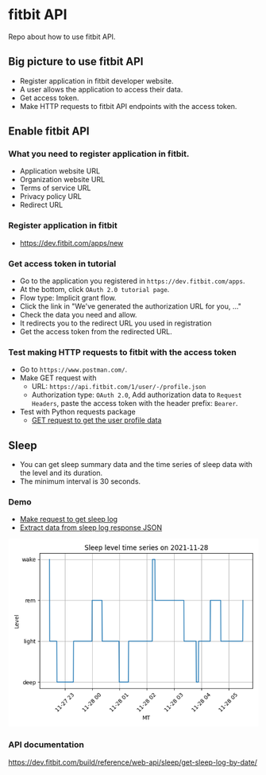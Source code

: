 # fitbit API

Repo about how to use fitbit API.

## Big picture to use fitbit API

- Register application in fitbit developer website.
- A user allows the application to access their data.
- Get access token.
- Make HTTP requests to fitbit API endpoints with the access token.

## Enable fitbit API

### What you need to register application in fitbit.

- Application website URL
- Organization website URL
- Terms of service URL
- Privacy policy URL
- Redirect URL

### Register application in fitbit

- https://dev.fitbit.com/apps/new

### Get access token in tutorial

- Go to the application you registered in `https://dev.fitbit.com/apps`.
- At the bottom, click `OAuth 2.0 tutorial page`.
- Flow type: Implicit grant flow.
- Click the link in "We've generated the authorization URL for you, ..."
- Check the data you need and allow.
- It redirects you to the redirect URL you used in registration
- Get the access token from the redirected URL.

### Test making HTTP requests to fitbit with the access token

- Go to `https://www.postman.com/`.
- Make GET request with
  - URL: `https://api.fitbit.com/1/user/-/profile.json`
  - Authorization type: `OAuth 2.0`, Add authorization data to `Request Headers`, paste the access token with the header
    prefix: `Bearer`.
- Test with Python requests package
  - [GET request to get the user profile data](https://github.com/yukikitayama/fitbit/blob/main/demo_make_request.py)

## Sleep

- You can get sleep summary data and the time series of sleep data with the level and its duration.
- The minimum interval is 30 seconds.

### Demo

- [Make request to get sleep log](https://github.com/yukikitayama/fitbit/blob/main/get_sleep_log_by_date.py)
- [Extract data from sleep log response JSON](https://github.com/yukikitayama/fitbit/blob/main/extract_data_from_sleep_log.py)

![Sleep level time series](https://github.com/yukikitayama/fitbit/blob/main/image/sleep_level_time_series_2021-11-28.png)

### API documentation

https://dev.fitbit.com/build/reference/web-api/sleep/get-sleep-log-by-date/

